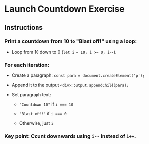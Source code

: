 # Launch Countdown Exercise

## Instructions

### Print a countdown from 10 to "Blast off!" using a loop:

- Loop from 10 down to 0 (`let i = 10; i >= 0; i--`).

### For each iteration:

- Create a paragraph: `const para = document.createElement('p');`

- Append it to the output `<div>`: `output.appendChild(para);`

- Set paragraph text:

  - `"Countdown 10"` if `i === 10`

  - `"Blast off!"` if `i === 0`

  - Otherwise, just `i`

### Key point: Count downwards using `i--` instead of `i++`.

